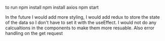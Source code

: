 to run npm install npm install axios npm start

In the future I would add more styling, I would add redux to store the state of the data so I don't have to set it with the useEffect. I would not do any calcualtions in the components to make them more resuable.
Also error handling on the get request
